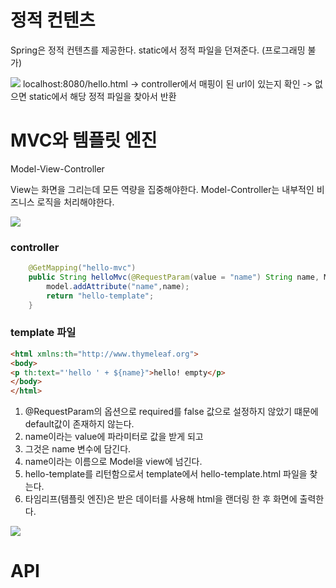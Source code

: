 # 정적 컨텐츠
Spring은 정적 컨텐츠를 제공한다.
static에서 정적 파일을 던져준다. (프로그래밍 불가)


![](https://velog.velcdn.com/images/jckim22/post/6df4ea21-ddae-4831-8215-1e9801738f74/image.png)
localhost:8080/hello.html -> controller에서 매핑이 된 url이 있는지 확인 -> 없으면 static에서 해당 정적 파일을 찾아서 반환

# MVC와 템플릿 엔진

Model-View-Controller

View는 화면을 그리는데 모든 역량을 집중해야한다.
Model-Controller는 내부적인 비즈니스 로직을 처리해야한다.

![](https://velog.velcdn.com/images/jckim22/post/51293c2b-f836-4428-a25f-199c94397a29/image.png)

### controller

```java
    @GetMapping("hello-mvc")
    public String helloMvc(@RequestParam(value = "name") String name, Model model){
        model.addAttribute("name",name);
        return "hello-template";
    }
```

### template 파일
```html
<html xmlns:th="http://www.thymeleaf.org">
<body>
<p th:text="'hello ' + ${name}">hello! empty</p>
</body>
</html>
```

1. @RequestParam의 옵션으로 required를 false 값으로 설정하지 않았기 떄문에 default값이 존재하지 않는다.
2. name이라는 value에 파라미터로 값을 받게 되고 
3. 그것은 name 변수에 담긴다.
4. name이라는 이름으로 Model을 view에 넘긴다.
5. hello-template를 리턴함으로서 template에서 hello-template.html 파일을 찾는다.
6. 타임리프(템플릿 엔진)은 받은 데이터를 사용해 html을 랜더링 한 후 화면에 출력한다.

![](https://velog.io/215790dd-9765-4c40-ab7c-44d40a2057a1)


# API
